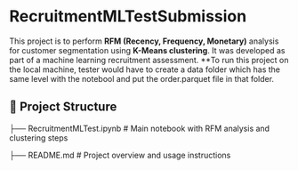 # RecruitmentMLTestSubmission

This project is to perform **RFM (Recency, Frequency, Monetary)** analysis for customer segmentation using **K-Means clustering**. It was developed as part of a machine learning recruitment assessment.
**To run this project on the local machine, tester would have to create a data folder which has the same level with the notebool and put the order.parquet file in that folder.

## 📁 Project Structure

├── RecruitmentMLTest.ipynb # Main notebook with RFM analysis and clustering steps

├── README.md # Project overview and usage instructions
